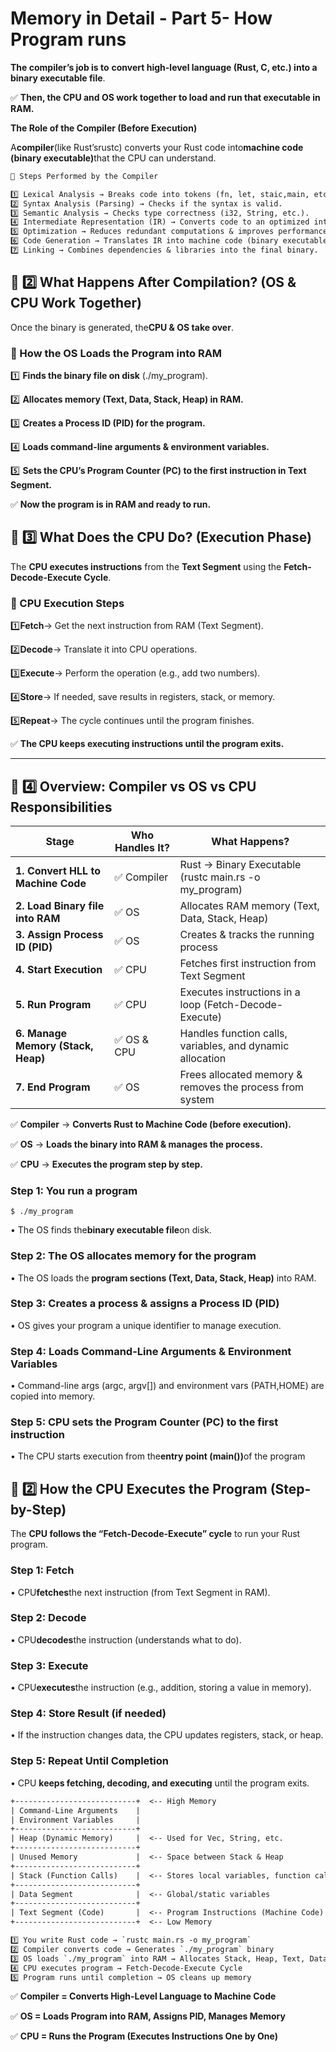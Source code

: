 # Memory in Detail  - Part 5- How Program runs

**&#x20;The compiler’s job is to** **convert high-level language (Rust, C, etc.) into a binary executable file**.

✅ **Then, the CPU and OS work together to load and run that executable in RAM.**

**&#x20;The Role of the Compiler (Before Execution)**

A**compiler**(like Rust’srustc) converts your Rust code into**machine code (binary executable)**&#x74;hat the CPU can understand.

```txt
🔹 Steps Performed by the Compiler

1️⃣ Lexical Analysis → Breaks code into tokens (fn, let, staic,main, etc.).
2️⃣ Syntax Analysis (Parsing) → Checks if the syntax is valid.
3️⃣ Semantic Analysis → Checks type correctness (i32, String, etc.).
4️⃣ Intermediate Representation (IR) → Converts code to an optimized internal form.
5️⃣ Optimization → Reduces redundant computations & improves performance.
6️⃣ Code Generation → Translates IR into machine code (binary executable).
7️⃣ Linking → Combines dependencies & libraries into the final binary.

```

## **📌 2️⃣ What Happens After Compilation? (OS & CPU Work Together)**

Once the binary is generated, the**CPU & OS take over**.

### **🔹 How the OS Loads the Program into RAM**

1️⃣ **Finds the binary file on disk** (./my\_program).

2️⃣ **Allocates memory (Text, Data, Stack, Heap) in RAM.**

3️⃣ **Creates a Process ID (PID) for the program.**

4️⃣ **Loads command-line arguments & environment variables.**

5️⃣ **Sets the CPU’s Program Counter (PC) to the first instruction in Text Segment.**

✅ **Now the program is in RAM and ready to run.**

## **📌 3️⃣ What Does the CPU Do? (Execution Phase)**

The **CPU executes instructions** from the **Text Segment** using the **Fetch-Decode-Execute Cycle**.

### **🔹 CPU Execution Steps**

1️⃣**Fetch**→ Get the next instruction from RAM (Text Segment).

2️⃣**Decode**→ Translate it into CPU operations.

3️⃣**Execute**→ Perform the operation (e.g., add two numbers).

4️⃣**Store**→ If needed, save results in registers, stack, or memory.

5️⃣**Repeat**→ The cycle continues until the program finishes.

✅ **The CPU keeps executing instructions until the program exits.**

***

## **📌 4️⃣ Overview: Compiler vs OS vs CPU Responsibilities**

| **Stage**                          | **Who Handles It?** | **What Happens?**                                         |
| ---------------------------------- | ------------------- | --------------------------------------------------------- |
| **1. Convert HLL to Machine Code** | ✅ Compiler          | Rust → Binary Executable (rustc main.rs -o my\_program)   |
| **2. Load Binary file into RAM**   | ✅ OS                | Allocates RAM memory (Text, Data, Stack, Heap)            |
| **3. Assign Process ID (PID)**     | ✅ OS                | Creates & tracks the running process                      |
| **4. Start Execution**             | ✅ CPU               | Fetches first instruction from Text Segment               |
| **5. Run Program**                 | ✅ CPU               | Executes instructions in a loop (Fetch-Decode-Execute)    |
| **6. Manage Memory (Stack, Heap)** | ✅ OS & CPU          | Handles function calls, variables, and dynamic allocation |
| **7. End Program**                 | ✅ OS                | Frees allocated memory & removes the process from system  |

✅ **Compiler** → **Converts Rust to Machine Code (before execution).**

✅ **OS** → **Loads the binary into RAM & manages the process.**

✅ **CPU** → **Executes the program step by step.**

### **Step 1: You run a program**

`$ ./my_program`

&#x20;• The OS finds the**binary executable file**on disk.

### **Step 2: The OS allocates memory for the program**

&#x20;• The OS loads the **program sections (Text, Data, Stack, Heap)** into RAM.

### **Step 3: Creates a process & assigns a Process ID (PID)**

&#x20;• OS gives your program a unique identifier to manage execution.

### **Step 4: Loads Command-Line Arguments & Environment Variables**

&#x20;• Command-line args (argc, argv\[]) and environment vars (PATH,HOME) are copied into memory.

### **Step 5: CPU sets the Program Counter (PC) to the first instruction**

&#x20;• The CPU starts execution from the**entry point (main())**&#x6F;f the program

## **📌 2️⃣ How the CPU Executes the Program (Step-by-Step)**

The **CPU follows the “Fetch-Decode-Execute” cycle** to run your Rust program.

### **Step 1: Fetch**

&#x20;• CPU**fetches**the next instruction (from Text Segment in RAM).

### **Step 2: Decode**

&#x20;• CPU**decodes**the instruction (understands what to do).

### **Step 3: Execute**

&#x20;• CPU**executes**the instruction (e.g., addition, storing a value in memory).

### **Step 4: Store Result (if needed)**

&#x20;• If the instruction changes data, the CPU updates registers, stack, or heap.

### **Step 5: Repeat Until Completion**

&#x20;• CPU **keeps fetching, decoding, and executing** until the program exits.

```txt
+---------------------------+  <-- High Memory
| Command-Line Arguments    |
| Environment Variables     |
+---------------------------+
| Heap (Dynamic Memory)     |  <-- Used for Vec, String, etc.
+---------------------------+
| Unused Memory             |  <-- Space between Stack & Heap
+---------------------------+
| Stack (Function Calls)    |  <-- Stores local variables, function calls
+---------------------------+
| Data Segment              |  <-- Global/static variables
+---------------------------+
| Text Segment (Code)       |  <-- Program Instructions (Machine Code)
+---------------------------+  <-- Low Memory
```

```txt
1️⃣ You write Rust code → `rustc main.rs -o my_program`
2️⃣ Compiler converts code → Generates `./my_program` binary
3️⃣ OS loads `./my_program` into RAM → Allocates Stack, Heap, Text, Data Segments
4️⃣ CPU executes program → Fetch-Decode-Execute Cycle
5️⃣ Program runs until completion → OS cleans up memory
```

✅ **Compiler = Converts High-Level Language to Machine Code**

✅ **OS = Loads Program into RAM, Assigns PID, Manages Memory**

✅ **CPU = Runs the Program (Executes Instructions One by One)**
